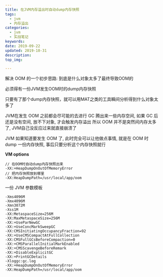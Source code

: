 ```yaml
---
title: 在JVM内存溢出时自动dump内存快照
tags:
  - jvm
  - 内存溢出
categories:
  - jvm
  - 实战笔记
keywords: 
date: 2019-09-22
updated: 2019-10-31
description: 
top_img:

---
```




解决 OOM 的一个初步思路: 到底是什么对象太多了最终导致OOM的

必须得有一份JVM发生OOM时的dump内存快照

只要有了那个dump内存快照，就可以用MAT之类的工具瞬间分析得到什么对象太多了



JVM在发生 OOM 之前都会尽可能的去进行 GC 腾出来一些内存空间, 如果 GC 后还是没有空间, 放不下对象, 才会触发内存溢出  所以 OOM 并不是突然间内存太多了, JVM自己没反应过来就直接崩溃了

JVM 如果知道要发生 OOM 了, 此时完全可以让他做点事情, 就是在 OOM 时 dump 一份内存快照,  事后只要分析这个内存快照就行

**VM options**

```
// 在OOM时自动dump内存快照出来
-XX:+HeapDumpOnOutOfMemoryError
// 把内存快照放到哪里
-XX:HeapDumpPath=/usr/local/app/oom
```



一份 JVM 参数模板

```
-Xms4096M
-Xmx4096M
-Xmn3072M
-Xss1M
-XX:MetaspaceSize=256M
-XX:MaxMetaspaceSize=256M
-XX:+UseParNewGC
-XX:+UseConcMarkSweepGC
-XX:CMSInitiatingOccupancyFraction=92
-XX:+UseCMSCompactAtFullCollection
-XX:CMSFullGCsBeforeCompaction=0
-XX:+CMSParallelInitialMarkEnabled
-XX:+CMSScavengeBeforeRemark
-XX:+DisableExplicitGC
-XX:+PrintGCDetails
-Xloggc:gc.log
-XX:+HeapDumpOnOutOfMemoryError
-XX:HeapDumpPath=/usr/local/app/oom
```

